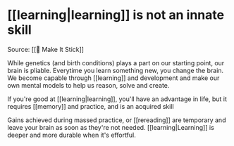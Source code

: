 # [[learning|learning]] is not an innate skill
Source: [[📕 Make It Stick]]

While genetics (and birth conditions) plays a part on our starting point, our brain is pliable. Everytime you learn something new, you change the brain. We become capable through [[learning]] and development and make our own mental models to help us reason, solve and create.

If you're good at [[learning|learning]], you'll have an advantage in life, but it requires [[memory]] and practice, and is an acquired skill

Gains achieved during massed practice, or [[rereading]] are temporary and leave your brain as soon as they're not needed. [[learning|Learning]] is deeper and more durable when it's effortful.